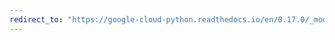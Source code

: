 ```yaml
---
redirect_to: "https://google-cloud-python.readthedocs.io/en/0.17.0/_modules/gcloud/client.html"
---
```

